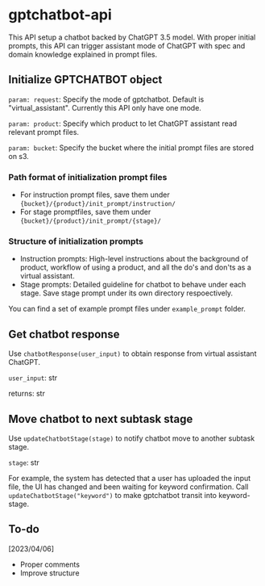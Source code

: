 # gptchatbot-api
This API setup a chatbot backed by ChatGPT 3.5 model. With proper initial prompts, this API can trigger assistant mode of ChatGPT with spec and domain knowledge explained in prompt files. 

## Initialize GPTCHATBOT object
`param: request`: Specify the mode of gptchatbot. Default is "virtual_assistant". Currently this API only have one mode.

`param: product`: Specify which product to let ChatGPT assistant read relevant prompt files.

`param: bucket`: Specify the bucket where the initial prompt files are stored on s3.

### Path format of initialization prompt files
* For instruction prompt files, save them under `{bucket}/{product}/init_prompt/instruction/`
* For stage promptfiles, save them under `{bucket}/{product}/init_prompt/{stage}/`

### Structure of initialization prompts
* Instruction prompts: High-level instructions about the background of product, workflow of using a product, and all the do's and don'ts as a virtual assistant.
* Stage prompts: Detailed guideline for chatbot to behave under each stage. Save stage prompt under its own directory respoectively.

You can find a set of example prompt files under `example_prompt` folder.

## Get chatbot response
Use `chatbotResponse(user_input)` to obtain response from virtual assistant ChatGPT.

`user_input`: str

returns: str

## Move chatbot to next subtask stage
Use `updateChatbotStage(stage)` to notify chatbot move to another subtask stage.

`stage`: str

For example, the system has detected that a user has uploaded the input file, the UI has changed and been waiting for keyword confirmation. 
Call `updateChatbotStage("keyword")` to make gptchatbot transit into keyword-stage.

## To-do
[2023/04/06]
* Proper comments
* Improve structure
